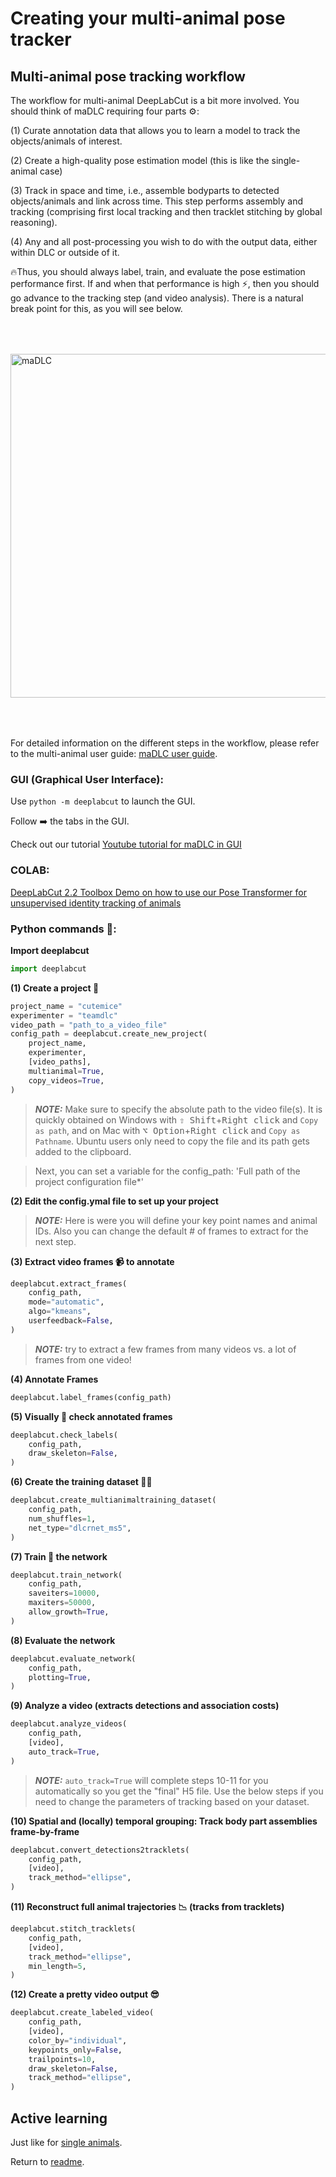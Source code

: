 # Creating your multi-animal pose tracker


## Multi-animal pose tracking workflow

The workflow for multi-animal DeepLabCut is a bit more involved. You should think of maDLC requiring four parts ⚙️:

(1) Curate annotation data that allows you to learn a model to track the objects/animals of interest.

(2) Create a high-quality pose estimation model (this is like the single-animal case)

(3) Track in space and time, i.e., assemble bodyparts to detected objects/animals and link across time. This step performs assembly and tracking (comprising first local tracking and then tracklet stitching by global reasoning).

(4) Any and all post-processing you wish to do with the output data, either within DLC or outside of it.

🔥Thus, you should always label, train, and evaluate the pose estimation performance first. If and when that performance is high ⚡, then you should go advance to the tracking step (and video analysis). There is a natural break point for this, as you will see below.

<img src="https://images.squarespace-cdn.com/content/v1/57f6d51c9f74566f55ecf271/1596370260800-SP2GWKDPJCOIR7LJ31VM/ke17ZwdGBToddI8pDm48kB4fL2ovSQh5dRlH2jCMtpoUqsxRUqqbr1mOJYKfIPR7LoDQ9mXPOjoJoqy81S2I8N_N4V1vUb5AoIIIbLZhVYxCRW4BPu10St3TBAUQYVKcSV94BuD0XUinmig_1P1RJNYVU597j3jgswapL4c_w92BJE9r6UgUperYhWQ2ubQ_/workflow.png?format=2500w" width="550" title="maDLC" alt="maDLC" align="center" vspace = "50">

For detailed information on the different steps in the workflow, please refer to the multi-animal user guide: <a href="https://deeplabcut.github.io/DeepLabCut/docs/maDLC_UserGuide.html#multi-animal-userguide" target="_blank">maDLC user guide</a>.

### GUI (Graphical User Interface):

Use `python -m deeplabcut` to launch the GUI.

Follow ➡️ the tabs in the GUI.

Check out our tutorial [Youtube tutorial for maDLC in GUI](https://www.youtube.com/watch?v=Kp-stcTm77g&list=PLjpMSEOb9vRFefBwT4l6kCfAXDJ8uHJjq&index=3)

### COLAB:

<a href="https://github.com/DeepLabCut/DeepLabCut/blob/master/examples/COLAB/COLAB_transformer_reID.ipynb" target="_blank">DeepLabCut 2.2 Toolbox Demo on how to use our Pose Transformer for unsupervised identity tracking of animals</a>

### Python commands 🐍:

**Import deeplabcut**
```python
import deeplabcut
```

**(1) Create a project 📂**
```python
project_name = "cutemice"
experimenter = "teamdlc"
video_path = "path_to_a_video_file"
config_path = deeplabcut.create_new_project(
    project_name,
    experimenter,
    [video_paths],
    multianimal=True,
    copy_videos=True,
)
```
> **_NOTE:_**  Make sure to specify the absolute path to the video file(s).
> It is quickly obtained on Windows with <kbd>⇧ Shift</kbd>+<kbd>Right click</kbd> and `Copy as path`,
> and on Mac with <kbd>⌥ Option</kbd>+<kbd>Right click</kbd> and `Copy as Pathname`.
> Ubuntu users only need to copy the file and its path gets added to the clipboard.

> Next, you can set a variable for the config_path: 'Full path of the project configuration file*'

**(2) Edit the config.ymal file to set up your project**
> **_NOTE:_** Here is were you will define your key point names and animal IDs. Also you can change the default # of frames to extract for the next step.

**(3) Extract video frames 📹 to annotate**
```python
deeplabcut.extract_frames(
    config_path,
    mode="automatic",
    algo="kmeans",
    userfeedback=False,
)
```
> **_NOTE:_** try to extract a few frames from many videos vs. a lot of frames from one video!

**(4) Annotate Frames**
```python
deeplabcut.label_frames(config_path)
```


**(5) Visually 👀 check annotated frames**
```python
deeplabcut.check_labels(
    config_path,
    draw_skeleton=False,
)
```

**(6) Create the training dataset 🏋️‍♀️**
```python
deeplabcut.create_multianimaltraining_dataset(
    config_path,
    num_shuffles=1,
    net_type="dlcrnet_ms5",
)
```

**(7) Train 🚂 the network**
```python
deeplabcut.train_network(
    config_path,
    saveiters=10000,
    maxiters=50000,
    allow_growth=True,
)
```

**(8) Evaluate the network**
```python
deeplabcut.evaluate_network(
    config_path,
    plotting=True,
)
```

**(9) Analyze a video (extracts detections and association costs)**
```python
deeplabcut.analyze_videos(
    config_path,
    [video],
    auto_track=True,
)
```
> **_NOTE:_** `auto_track=True` will complete steps 10-11 for you automatically so you get the "final" H5 file. Use the below steps if you need to change the parameters of tracking based on your dataset.


**(10) Spatial and (locally) temporal grouping: Track body part assemblies frame-by-frame**
```python
deeplabcut.convert_detections2tracklets(
    config_path,
    [video],
    track_method="ellipse",
)
```


**(11) Reconstruct full animal trajectories 📉 (tracks from tracklets)**
```python
deeplabcut.stitch_tracklets(
    config_path,
    [video],
    track_method="ellipse",
    min_length=5,
)
```


**(12) Create a pretty video output 😎**
```python
deeplabcut.create_labeled_video(
    config_path,
    [video],
    color_by="individual",
    keypoints_only=False,
    trailpoints=10,
    draw_skeleton=False,
    track_method="ellipse",
)
```

## Active learning

Just like for [single animals](Day3_Practicals).

Return to [readme](../README.md).

